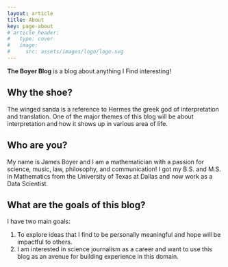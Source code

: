 ```yaml
---
layout: article
title: About
key: page-about
# article_header:
#   type: cover
#   image:
#     src: assets/images/logo/logo.svg
---
```


<!-- ![Winged Sandal](assets/images/logo/logo.svg){: .image .image--lg .cell .cell--auto} -->

**The Boyer Blog** is a blog about anything I Find interesting!

## Why the shoe?

The winged sanda is a reference to Hermes the greek god of interpretation and translation. One of the major themes of this blog will be about interpretation and how it shows up in various area of life.

## Who are you?

My name is James Boyer and I am a mathematician with a passion for science, music, law, philosophy, and communication! I got my B.S. and M.S. in Mathematics from the University of Texas at Dallas and now work as a Data Scientist.

## What are the goals of this blog?

I have two main goals:

1. To explore ideas that I find to be personally meaningful and hope will be impactful to others.
2. I am interested in science journalism as a career and want to use this blog as an avenue for building experience in this domain.
